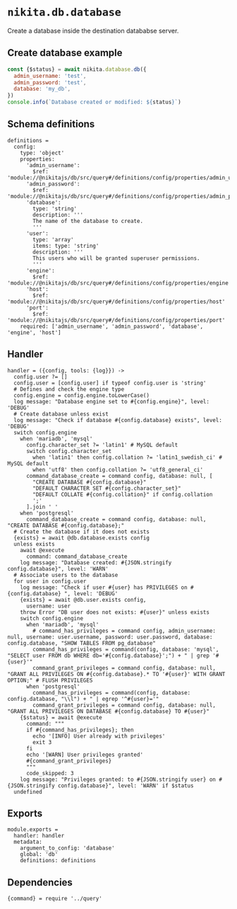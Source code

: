 
# `nikita.db.database`

Create a database inside the destination datababse server.

## Create database example

```js
const {$status} = await nikita.database.db({
  admin_username: 'test',
  admin_password: 'test',
  database: 'my_db',
})
console.info(`Database created or modified: ${status}`)
```

## Schema definitions

    definitions =
      config:
        type: 'object'
        properties:
          'admin_username':
            $ref: 'module://@nikitajs/db/src/query#/definitions/config/properties/admin_username'
          'admin_password':
            $ref: 'module://@nikitajs/db/src/query#/definitions/config/properties/admin_password'
          'database':
            type: 'string'
            description: '''
            The name of the database to create.
            '''
          'user':
            type: 'array'
            items: type: 'string'
            description: '''
            This users who will be granted superuser permissions.
            '''
          'engine':
            $ref: 'module://@nikitajs/db/src/query#/definitions/config/properties/engine'
          'host':
            $ref: 'module://@nikitajs/db/src/query#/definitions/config/properties/host'
          'port':
            $ref: 'module://@nikitajs/db/src/query#/definitions/config/properties/port'
        required: ['admin_username', 'admin_password', 'database', 'engine', 'host']

## Handler

    handler = ({config, tools: {log}}) ->
      config.user ?= []
      config.user = [config.user] if typeof config.user is 'string'
      # Defines and check the engine type
      config.engine = config.engine.toLowerCase()
      log message: "Database engine set to #{config.engine}", level: 'DEBUG'
      # Create database unless exist
      log message: "Check if database #{config.database} exists", level: 'DEBUG'
      switch config.engine
        when 'mariadb', 'mysql'
          config.character_set ?= 'latin1' # MySQL default
          switch config.character_set
            when 'latin1' then config.collation ?= 'latin1_swedish_ci' # MySQL default
            when 'utf8' then config.collation ?= 'utf8_general_ci'
          command_database_create = command config, database: null, [
            "CREATE DATABASE #{config.database}"
            "DEFAULT CHARACTER SET #{config.character_set}"
            "DEFAULT COLLATE #{config.collation}" if config.collation
            ';'
          ].join ' '
        when 'postgresql'
          command_database_create = command config, database: null, "CREATE DATABASE #{config.database};"
      # Create the database if it does not exists
      {exists} = await @db.database.exists config
      unless exists
        await @execute
          command: command_database_create
        log message: "Database created: #{JSON.stringify config.database}", level: 'WARN'
      # Associate users to the database
      for user in config.user
        log message: "Check if user #{user} has PRIVILEGES on #{config.database} ", level: 'DEBUG'
        {exists} = await @db.user.exists config,
          username: user
        throw Error "DB user does not exists: #{user}" unless exists
        switch config.engine
          when 'mariadb', 'mysql'
            # command_has_privileges = command config, admin_username: null, username: user.username, password: user.password, database: config.database, "SHOW TABLES FROM pg_database"
            command_has_privileges = command(config, database: 'mysql', "SELECT user FROM db WHERE db='#{config.database}';") + " | grep '#{user}'"
            command_grant_privileges = command config, database: null, "GRANT ALL PRIVILEGES ON #{config.database}.* TO '#{user}' WITH GRANT OPTION;" # FLUSH PRIVILEGES
          when 'postgresql'
            command_has_privileges = command(config, database: config.database, "\\l") + " | egrep '^#{user}='"
            command_grant_privileges = command config, database: null, "GRANT ALL PRIVILEGES ON DATABASE #{config.database} TO #{user}"
        {$status} = await @execute
          command: """
          if #{command_has_privileges}; then
            echo '[INFO] User already with privileges'
            exit 3
          fi
          echo '[WARN] User privileges granted'
          #{command_grant_privileges}
          """
          code_skipped: 3
        log message: "Privileges granted: to #{JSON.stringify user} on #{JSON.stringify config.database}", level: 'WARN' if $status
      undefined

## Exports

    module.exports =
      handler: handler
      metadata:
        argument_to_config: 'database'
        global: 'db'
        definitions: definitions

## Dependencies

    {command} = require '../query'
